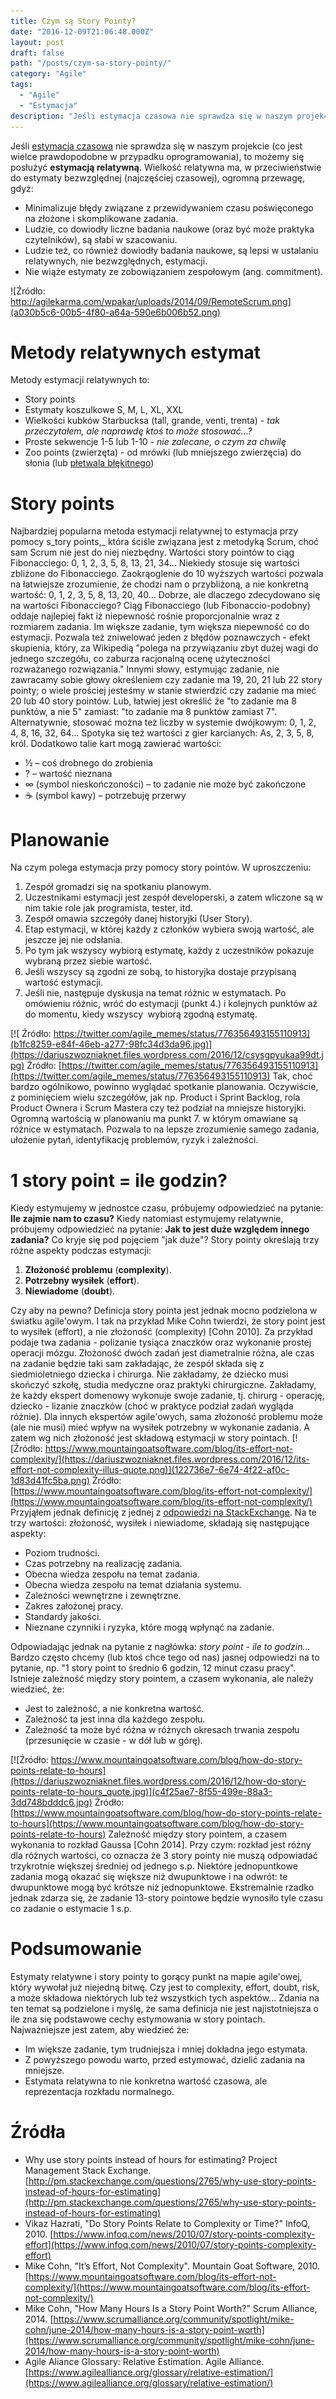 ```yaml
---
title: Czym są Story Pointy?
date: "2016-12-09T21:06:48.000Z"
layout: post
draft: false
path: "/posts/czym-sa-story-pointy/"
category: "Agile"
tags:
  - "Agile"
  - "Estymacja"
description: "Jeśli estymacja czasowa nie sprawdza się w naszym projekcie (co jest wielce prawdopodobne w przypadku oprogramowania), to możemy się posłużyć estymacją relatywną."
---
```


Jeśli [estymacja czasowa](http://dariuszwozniak.net/2016/11/20/estymacja-czasowagodzinowa-oraz-cynefin-framework-pert/) nie sprawdza się w naszym projekcie (co jest wielce prawdopodobne w przypadku oprogramowania), to możemy się posłużyć **estymacją relatywną**. Wielkość relatywna ma, w przeciwieństwie do estymaty bezwzględnej (najczęściej czasowej), ogromną przewagę, gdyż:

*   Minimalizuje błędy związane z przewidywaniem czasu poświęconego na złożone i skomplikowane zadania.
*   Ludzie, co dowiodły liczne badania naukowe (oraz być może praktyka czytelników), są słabi w szacowaniu.
*   Ludzie też, co również dowiodły badania naukowe, są lepsi w ustalaniu relatywnych, nie bezwzględnych, estymacji.
*   Nie wiąże estymaty ze zobowiązaniem zespołowym (ang. commitment).

![Źródło: http://agilekarma.com/wpakar/uploads/2014/09/RemoteScrum.png](a030b5c6-00b5-4f80-a64a-590e6b006b52.png) 

# Metody relatywnych estymat

Metody estymacji relatywnych to:

*   Story points
*   Estymaty koszulkowe S, M, L, XL, XXL
*   Wielkości kubków Starbucksa (tall, grande, venti, trenta) - _tak przeczytałem, ale naprawdę ktoś to może stosować…?_
*   Proste sekwencje 1-5 lub 1-10 - _nie zalecane, o czym za chwilę_
*   Zoo points (zwierzęta) - od mrówki (lub mniejszego zwierzęcia) do słonia (lub [płetwala błękitnego](https://pl.wikipedia.org/wiki/P%C5%82etwal_b%C5%82%C4%99kitny))

# Story points

Najbardziej popularna metoda estymacji relatywnej to estymacja przy pomocy s_tory points,_ która ściśle związana jest z metodyką Scrum, choć sam Scrum nie jest do niej niezbędny. Wartości story pointów to ciąg Fibonacciego: 0, 1, 2, 3, 5, 8, 13, 21, 34… Niekiedy stosuje się wartości zbliżone do Fibonacciego. Zaokrąoglenie do 10 wyższych wartości pozwala na łatwiejsze zrozumienie, że chodzi nam o przybliżoną, a nie konkretną wartość: 0, 1, 2, 3, 5, 8, 13, 20, 40… Dobrze, ale dlaczego zdecydowano się na wartości Fibonacciego? Ciąg Fibonacciego (lub Fibonaccio-podobny) oddaje najlepiej fakt iż niepewność rośnie proporcjonalnie wraz z rozmiarem zadania. Im większe zadanie, tym większa niepewność co do estymacji. Pozwala też zniwelować jeden z błędów poznawczych - efekt skupienia, który, za Wikipedią "polega na przywiązaniu zbyt dużej wagi do jednego szczegółu, co zaburza racjonalną ocenę użyteczności rozważanego rozwiązania." Innymi słowy, estymując zadanie, nie zawracamy sobie głowy określeniem czy zadanie ma 19, 20, 21 lub 22 story pointy; o wiele prościej jesteśmy w stanie stwierdzić czy zadanie ma mieć 20 lub 40 story pointów. Lub, łatwiej jest określić że "to zadanie ma 8 punktów, a nie 5" zamiast: "to zadanie ma 8 punktów zamiast 7". Alternatywnie, stosować można też liczby w systemie dwójkowym: 0, 1, 2, 4, 8, 16, 32, 64… Spotyka się też wartości z gier karcianych: As, 2, 3, 5, 8, król. Dodatkowo talie kart mogą zawierać wartości:

*   ½ – coś drobnego do zrobienia
*   ? – wartość nieznana
*   ∞ (symbol nieskończoności) – to zadanie nie może być zakończone
*   ☕ (symbol kawy) – potrzebuję przerwy

# Planowanie

Na czym polega estymacja przy pomocy story pointów. W uproszczeniu:

1.  Zespół gromadzi się na spotkaniu planowym.
2.  Uczestnikami estymacji jest zespół developerski, a zatem wliczone są w nim takie role jak programista, tester, itd.
3.  Zespół omawia szczegóły danej historyjki (User Story).
4.  Etap estymacji, w której każdy z członków wybiera swoją wartość, ale jeszcze jej nie odsłania.
5.  Po tym jak wszyscy wybiorą estymatę, każdy z uczestników pokazuje wybraną przez siebie wartość.
6.  Jeśli wszyscy są zgodni ze sobą, to historyjka dostaje przypisaną wartość estymacji.
7.  Jeśli nie, następuje dyskusja na temat różnic w estymatach. Po omówieniu różnic, wróć do estymacji (punkt 4.) i kolejnych punktów aż do momentu, kiedy wszyscy  wybiorą zgodną estymatę.

[![ Źródło: https://twitter.com/agile_memes/status/776356493155110913](b1fc8259-e84f-46eb-a277-98fc34d3da96.jpg)](https://dariuszwozniaknet.files.wordpress.com/2016/12/csysgpyukaa99dt.jpg) Źródło: [https://twitter.com/agile_memes/status/776356493155110913](https://twitter.com/agile_memes/status/776356493155110913) Tak, choć bardzo ogólnikowo, powinno wyglądać spotkanie planowania. Oczywiście, z pominięciem wielu szczegółów, jak np. Product i Sprint Backlog, rola Product Ownera i Scrum Mastera czy też podział na mniejsze historyjki. Ogromną wartością w planowaniu ma punkt 7. w którym omawiane są różnice w estymatach. Pozwala to na lepsze zrozumienie samego zadania, ułożenie pytań, identyfikację problemów, ryzyk i zależności.

# 1 story point = ile godzin?

Kiedy estymujemy w jednostce czasu, próbujemy odpowiedzieć na pytanie: **Ile zajmie nam to czasu?** Kiedy natomiast estymujemy relatywnie, próbujemy odpowiedzieć na pytanie: **Jak to jest duże względem innego zadania?** Co kryje się pod pojęciem "jak duże"? Story pointy określają trzy różne aspekty podczas estymacji:

1.  **Złożoność problemu** (**complexity**).
2.  **Potrzebny wysiłek** (**effort**).
3.  **Niewiadome** (**doubt**).

Czy aby na pewno? Definicja story pointa jest jednak mocno podzielona w światku agile'owym. I tak na przykład Mike Cohn twierdzi, że story point jest to wysiłek (effort), a nie złożoność (complexity) \[Cohn 2010\]. Za przykład podaje twa zadania - polizanie tysiąca znaczków oraz wykonanie prostej operacji mózgu. Złożoność dwóch zadań jest diametralnie różna, ale czas na zadanie będzie taki sam zakładając, że zespół składa się z siedmioletniego dziecka i chirurga. Nie zakładamy, że dziecko musi skończyć szkołę, studia medyczne oraz praktyki chirurgiczne. Zakładamy, że każdy ekspert domenowy wykonuje swoje zadanie, tj. chirurg - operację, dziecko - lizanie znaczków (choć w praktyce podział zadań wygląda różnie). Dla innych ekspertów agile'owych, sama złożoność problemu może (ale nie musi) mieć wpływ na wysiłek potrzebny w wykonanie zadania. A zatem wg nich złożoność jest składową estymacji w story pointach. [![Źródło: https://www.mountaingoatsoftware.com/blog/its-effort-not-complexity/](https://dariuszwozniaknet.files.wordpress.com/2016/12/its-effort-not-complexity-illus-quote.png)](122736e7-6e74-4f22-af0c-1d83d41fc5ba.png) Źródło: [https://www.mountaingoatsoftware.com/blog/its-effort-not-complexity/](https://www.mountaingoatsoftware.com/blog/its-effort-not-complexity/) Przyjąłem jednak definicję z jednej z [odpowiedzi na StackExchange](http://pm.stackexchange.com/questions/2765/why-use-story-points-instead-of-hours-for-estimating). Na te trzy wartości: złożoność, wysiłek i niewiadome, składają się następujące aspekty:

*   Poziom trudności.
*   Czas potrzebny na realizację zadania.
*   Obecna wiedza zespołu na temat zadania.
*   Obecna wiedza zespołu na temat działania systemu.
*   Zależności wewnętrzne i zewnętrzne.
*   Zakres założonej pracy.
*   Standardy jakości.
*   Nieznane czynniki i ryzyka, które mogą wpłynąć na zadanie.

Odpowiadając jednak na pytanie z nagłówka: _story point - ile to godzin..._ Bardzo często chcemy (lub ktoś chce tego od nas) jasnej odpowiedzi na to pytanie, np. "1 story point to średnio 6 godzin, 12 minut czasu pracy". Istnieje zależność między story pointem, a czasem wykonania, ale należy wiedzieć, że:

*   Jest to zależność, a nie konkretna wartość.
*   Zależność ta jest inna dla każdego zespołu.
*   Zależność ta może być różna w różnych okresach trwania zespołu (przesunięcie w czasie - w dół lub w górę).

[![Źródło: https://www.mountaingoatsoftware.com/blog/how-do-story-points-relate-to-hours](https://dariuszwozniaknet.files.wordpress.com/2016/12/how-do-story-points-relate-to-hours_quote.jpg)](c4f25ae7-8f55-499e-88a3-3dd748bdddc6.jpg) Źródło: [https://www.mountaingoatsoftware.com/blog/how-do-story-points-relate-to-hours](https://www.mountaingoatsoftware.com/blog/how-do-story-points-relate-to-hours) Zależność między story pointem, a czasem wykonania to rozkład Gaussa \[Cohn 2014\]. Przy czym: rozkład jest różny dla różnych wartości, co oznacza że 3 story pointy nie muszą odpowiadać trzykrotnie większej średniej od jednego s.p. Niektóre jednopuntkowe zadania mogą okazać się większe niż dwupunktowe i na odwrót: te dwupunktowe mogą być krótsze niż jednopunktowe. Ekstremalnie rzadko jednak zdarza się, że zadanie 13-story pointowe będzie wynosiło tyle czasu co zadanie o estymacie 1 s.p.

# Podsumowanie

Estymaty relatywne i story pointy to gorący punkt na mapie agile'owej, który wywołał już niejedną bitwę. Czy jest to complexity, effort, doubt, risk, a może składowa niektórych lub też wszystkich tych aspektów... Zdania na ten temat są podzielone i myślę, że sama definicja nie jest najistotniejsza o ile zna się podstawowe cechy estymowania w story pointach. Najważniejsze jest zatem, aby wiedzieć że:

*   Im większe zadanie, tym trudniejsza i mniej dokładna jego estymata.
*   Z powyższego powodu warto, przed estymować, dzielić zadania na mniejsze.
*   Estymata relatywna to nie konkretna wartość czasowa, ale reprezentacja rozkładu normalnego.

# Źródła

*   Why use story points instead of hours for estimating? Project Management Stack Exchange. [http://pm.stackexchange.com/questions/2765/why-use-story-points-instead-of-hours-for-estimating](http://pm.stackexchange.com/questions/2765/why-use-story-points-instead-of-hours-for-estimating)
*   Vikaz Hazrati, "Do Story Points Relate to Complexity or Time?" InfoQ, 2010. [https://www.infoq.com/news/2010/07/story-points-complexity-effort](https://www.infoq.com/news/2010/07/story-points-complexity-effort)
*   Mike Cohn, "It’s Effort, Not Complexity". Mountain Goat Software, 2010. [https://www.mountaingoatsoftware.com/blog/its-effort-not-complexity/](https://www.mountaingoatsoftware.com/blog/its-effort-not-complexity/)
*   Mike Cohn, "How Many Hours Is a Story Point Worth?" Scrum Alliance, 2014. [https://www.scrumalliance.org/community/spotlight/mike-cohn/june-2014/how-many-hours-is-a-story-point-worth](https://www.scrumalliance.org/community/spotlight/mike-cohn/june-2014/how-many-hours-is-a-story-point-worth)
*   Agile Aliance Glossary: Relative Estimation. Agile Alliance. [https://www.agilealliance.org/glossary/relative-estimation/](https://www.agilealliance.org/glossary/relative-estimation/)